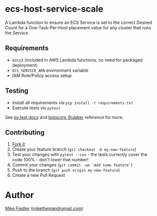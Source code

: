 # ecs-host-service-scale

A Lambda function to ensure an ECS Service is set to the correct Desired Count for a One-Task-Per-Host placement value for any cluster that runs the Service.

## Requirements

- `boto3` (included in AWS Lambda functions, no need for packaged deployment)
- `ECS_SERVICE_ARN` environment variable
- IAM Role/Policy access setup

## Testing

- Install all requirements via `pip install -r requirements.txt`
- Execute tests vis `pytest`

See [py.test docs](http://doc.pytest.org/) and [botocore Stubber](http://botocore.readthedocs.io/en/latest/reference/stubber.html) reference for more.

## Contributing

1. [Fork it](https://github.com/miketheman/ecs-host-service-scale/fork)
2. Create your feature branch (`git checkout -b my-new-feature`)
3. Test your changes with `pytest --cov` - the tests currently cover the code 100% - don't lower that number!
4. Commit your changes (`git commit -am 'Add some feature'`)
5. Push to the branch (`git push origin my-new-feature`)
6. Create a new Pull Request

# Author

[Mike Fiedler](https://github.com/miketheman) (miketheman@gmail.com)
